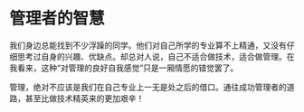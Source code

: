 # 管理者的智慧

我们身边总能找到不少浮躁的同学。他们对自己所学的专业算不上精通，又没有仔细思考过自身的兴趣、优缺点。却总对人说，自己不适合做技术，适合做管理。在我看来，这种“对管理的良好自我感觉”只是一厢情愿的错觉罢了。

管理，绝对不应该是我们在自己专业上一无是处之后的借口。通往成功管理者的道路，甚至比做技术精英来的更加艰辛！

